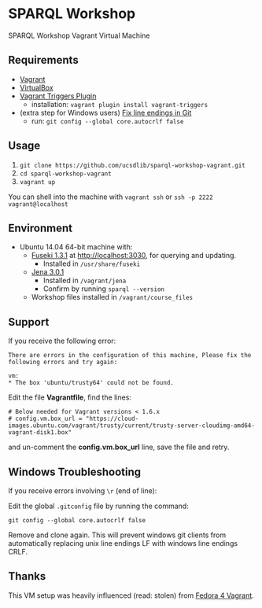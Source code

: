 # SPARQL Workshop
SPARQL Workshop Vagrant Virtual Machine

## Requirements

* [Vagrant](https://www.vagrantup.com/)
* [VirtualBox](https://www.virtualbox.org/)
* [Vagrant Triggers Plugin](https://github.com/emyl/vagrant-triggers)
  * installation: `vagrant plugin install vagrant-triggers`
* (extra step for Windows users) [Fix line endings in Git](https://help.github.com/articles/dealing-with-line-endings/)
  * run: `git config --global core.autocrlf false`

## Usage

1. `git clone https://github.com/ucsdlib/sparql-workshop-vagrant.git`
2. `cd sparql-workshop-vagrant`
3. `vagrant up`

You can shell into the machine with `vagrant ssh` or `ssh -p 2222 vagrant@localhost`

## Environment

* Ubuntu 14.04 64-bit machine with:
  * [Fuseki 1.3.1](http://jena.apache.org/documentation/serving_data/index.html) at [http://localhost:3030](http://localhost:3030), for querying and updating.
    * Installed in `/usr/share/fuseki`
  * [Jena 3.0.1](https://jena.apache.org/documentation/tools/)
    * Installed in `/vagrant/jena`
    * Confirm by running `sparql --version`
  * Workshop files installed in `/vagrant/course_files`

## Support

If you receive the following error:
```
There are errors in the configuration of this machine, Please fix the following errors and try again:

vm:
* The box 'ubuntu/trusty64' could not be found.
```

Edit the file **Vagrantfile**, find the lines:
```
# Below needed for Vagrant versions < 1.6.x
# config.vm.box_url = "https://cloud-images.ubuntu.com/vagrant/trusty/current/trusty-server-cloudimg-amd64-vagrant-disk1.box"
```
and un-comment the **config.vm.box\_url** line, save the file and retry.

## Windows Troubleshooting

If you receive errors involving `\r` (end of line):

Edit the global `.gitconfig` file by running the command:
```
git config --global core.autocrlf false
```
Remove and clone again. This will prevent windows git clients from automatically replacing unix line endings LF with windows line endings CRLF.

## Thanks

This VM setup was heavily influenced (read: stolen) from [Fedora 4 Vagrant](https://github.com/fcrepo4-exts/fcrepo4-vagrant).
